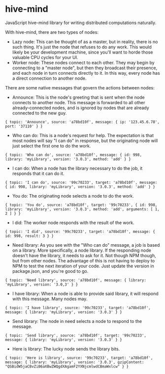 # hive-mind
JavaScript hive-mind library for writing distributed computations naturally.

With hive-mind, there are two types of nodes:

 - Lazy node: This can be thought of as a master, but in reality, there is no such thing. 
 It's just the node that refuses to do any work. This would likely be your development machine, 
 since you'll want to horde those valuable CPU cycles for your UI. 
 - Worker node: These nodes connect to each other. They may begin by connecting to a "master node", 
 but then they broadcast their presence, and each node in turn connects directly to it. In this way, 
 every node has a direct connection to another node.
 
 There are some native messages that govern the actions between nodes:
 - Announce: This is the node's greeting that is sent when the node connects to another node. 
 This message is forwarded to all other already-connected nodes, and is ignored by nodes that are 
 already connected to the new guy. 
 
 `{ topic: 'Announce', source: 'a78bd10f', message: { ip: '123.45.6.78', port: '37110' } }`
 
 - Who can do: This is a node's request for help. The expectation is that most nodes will say "I can do" in response,
 but the originating node will just select the first one to do the work.
 
 `{ topic: 'Who can do', source: 'a78bd10f', message: { id: 998, library: 'myLibrary', version: '3.0.3', method: 'add' } }`
 
 - I can do: When a node has the library necessary to do the job, it responds that it can do it.
 
 `{ topic: 'I can do', source: '99c70233', target: 'a78bd10f', message: { id: 998, library: 'myLibrary', version: '3.0.3', method: 'add' } }`

 - You do: The originating node selects a node to do the work.

 `{ topic: 'You do', source: 'a78bd10f', target: '99c70233', { id: 998, library: 'myLibrary', version: '3.0.3', method: 'add', arguments: [ 1, 2 ] } }`

 - I did: The worker node responds with the result of the work.

 `{ topic: 'I did', source: '99c70233', target: 'a78bd10f', message: { id: 998, result: 3 } }`
 
 - Need library: As you see with the "Who can do" message, a job is based on a library. More specifically, 
 a node library. If the responding node doesn't have the library, it needs to ask for it. Not though NPM though, 
 but from other nodes. The advantage of this is not having to deploy to NPM to test the next iteration of your
 code. Just update the version in package.json, and you're good to go. 
 
 `{ topic: 'Need library', source: 'a78bd10f', message: { library: 'myLibrary', version: '3.0,3' } }`
 
 - I have library: When a node is able to provide said library, it will respond with this message. Many nodes may.
 
 `{ topic: 'I have library', source: '99c70233', target: 'a78bd10f', message: { library: 'myLibrary', version: '3.0.3' } }`
 
 - Send library: The node in need selects a node to respond to the message.
 
 `{ topic: 'Send library', source: 'a78bd10f', target: '99c70233', message: { library: 'myLibrary', version: '3.0.3' } }`
 
 - Here is library: The lucky node sends the library bits.
 
 `{ topic: 'Here is library', source: '99c70233', target: 'a78bd10f', message: { library: 'myLibrary', version: '3.0.3', gzipContent: "QSBidW5jaCBvZiB6aXBwZWQgdXAgamF2YXNjcmlwdCBmaWxlcw" } }`
 
 
